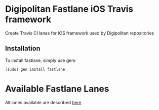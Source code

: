 Digipolitan Fastlane iOS Travis framework
================

Create Travis CI lanes for iOS framework used by Digipolitan repositories

## Installation
To install fastlane, simply use gem:

```
[sudo] gem install fastlane
```

# Available Fastlane Lanes
All lanes available are described [here](fastlane/README.md)
